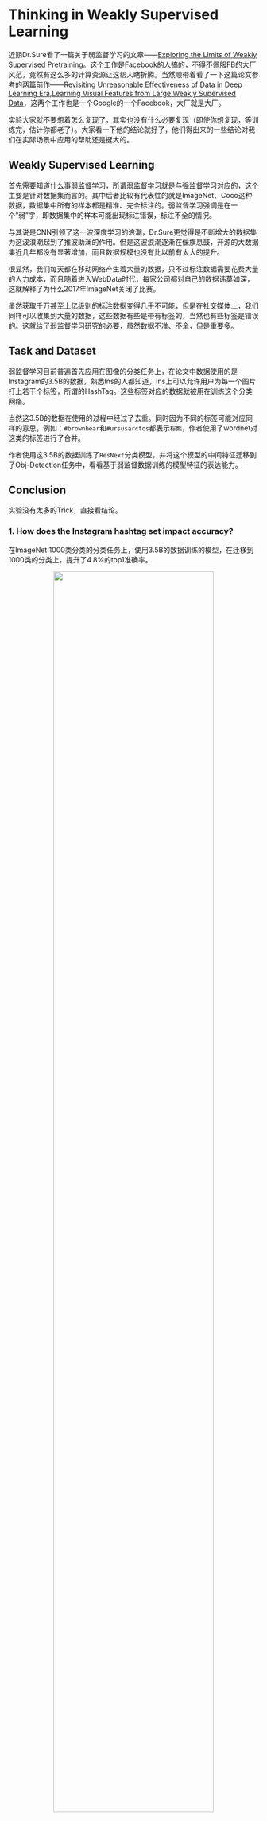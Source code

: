 # Thinking in Weakly Supervised Learning
近期Dr.Sure看了一篇关于弱监督学习的文章——[Exploring the Limits of Weakly Supervised Pretraining](https://arxiv.org/abs/1805.00932)。这个工作是Facebook的人搞的，不得不佩服FB的大厂风范，竟然有这么多的计算资源让这帮人瞎折腾。当然顺带着看了一下这篇论文参考的两篇前作——[Revisiting Unreasonable Effectiveness of Data in Deep Learning Era](https://arxiv.org/abs/1707.02968),[Learning Visual Features from Large Weakly Supervised Data](https://arxiv.org/abs/1511.02251)，这两个工作也是一个Google的一个Facebook，大厂就是大厂。

实验大家就不要想着怎么复现了，其实也没有什么必要复现（即使你想复现，等训练完，估计你都老了）。大家看一下他的结论就好了，他们得出来的一些结论对我们在实际场景中应用的帮助还是挺大的。

## Weakly Supervised Learning
首先需要知道什么事弱监督学习，所谓弱监督学习就是与强监督学习对应的，这个主要是针对数据集而言的。其中后者比较有代表性的就是ImageNet、Coco这种数据，数据集中所有的样本都是精准、完全标注的。弱监督学习强调是在一个“弱”字，即数据集中的样本可能出现标注错误，标注不全的情况。

与其说是CNN引领了这一波深度学习的浪潮，Dr.Sure更觉得是不断增大的数据集为这波浪潮起到了推波助澜的作用。但是这波浪潮逐渐在偃旗息鼓，开源的大数据集近几年都没有显著增加，而且数据规模也没有比以前有太大的提升。

很显然，我们每天都在移动网络产生着大量的数据，只不过标注数据需要花费大量的人力成本，而且随着进入WebData时代，每家公司都对自己的数据讳莫如深，这就解释了为什么2017年ImageNet关闭了比赛。

虽然获取千万甚至上亿级别的标注数据变得几乎不可能，但是在社交媒体上，我们同样可以收集到大量的数据，这些数据有些是带有标签的，当然也有些标签是错误的。这就给了弱监督学习研究的必要，虽然数据不准、不全，但是重要多。

## Task and Dataset
弱监督学习目前普遍首先应用在图像的分类任务上，在论文中数据使用的是Instagram的3.5B的数据，熟悉Ins的人都知道，Ins上可以允许用户为每一个图片打上若干个标签，所谓的HashTag。这些标签对应的数据就被用在训练这个分类网络。

当然这3.5B的数据在使用的过程中经过了去重。同时因为不同的标签可能对应同样的意思，例如：`#brownbear`和`#ursusarctos`都表示`棕熊`，作者使用了wordnet对这类的标签进行了合并。 

作者使用这3.5B的数据训练了`ResNext`分类模型，并将这个模型的中间特征迁移到了Obj-Detection任务中，看看基于弱监督数据训练的模型特征的表达能力。

## Conclusion
实验没有太多的Trick，直接看结论。

### 1. How does the Instagram hashtag set impact accuracy?

在ImageNet 1000类分类的分类任务上，使用3.5B的数据训练的模型，在迁移到1000类的分类上，提升了4.8%的top1准确率。

<div  align="center">    
<img src="../assets/q1.png" width = "80%"/>
</div>

可以看到效果提升确实还是十分明显的，证明35亿的数据确实对分类问题有一个极大的提升，所以想如何提升分类模型的精度问题上，最简单粗暴的就是——如何增加数据。

### 2. How does the pretraining image set size impact accuracy?

这个地方研究的是pretrained的模型用于提取特征对分类精度的影响。实验中作者并没有使用ImageNet完全去fintune全部的网络参数，而是fix除最后一层的线性分类器，仅训练最后一层的参数，因为作者考虑到如果fintune全部网络参数，ImageNet本身数据量就很大（1M），这样的话原始的参数会被淹没掉。

<div  align="center">    
<img src="../assets/q2.png" width = "80%"/>
</div>

这个实验结果的信息量非常大：

1. 首先从四张图的趋势可以看到，随着数据量级的增长，准确率在逐渐提升。最主要是跟数据集的数量级呈log线性。

2. 这四张图的性能的增长率基本上是逐渐放缓的态势，也就是说在百万量级的训练数据，对于ResNext模型来说，是处于一种模型欠拟合状态，也就是说没有达到这个模型能力的上限。但是随着数据量级的提升，逐渐达到了模型的capacity。

3. 左上角的结果非常有趣，17k的标签体系竟然不如1.5k的标签体系训练出来的模型特征表达能力要强，文中作者指出，1.5k的标签更接近ImageNet的1k标签，所以它的效果要更好。这个也就提醒了我们，不是我们的标签体系的标签越多，模型特征迁移到某个任务时就会越好，这个跟Dr.Sure在真实应用场景的结论不谋而合。换句话说也就是我们仍然需要针对具体的任务具体分析，选取尽可能贴近具体任务的标签以及数据去训练模型，毕竟模型在应用的时候有一个假设就是训练集和测试集是独立同分布的。

### 3. What is the effect of hashtag label noise on model accuracy?

这个也许是我们在训练模型的时候非常关心的一个事情——训练数据不准怎么办？作者在原始的hashtag上随机引入了%p的噪声标签，下面是实验结果。

<div  align="center">    
<img src="../assets/q3.png" width = "40%"/>
</div>

从文中结论可以看到随着噪声数据的增加，模型的准确率确实下降了，但是有一点需要强调的是，没有下降到不可用的状态。

Dr.Sure在刚开始做分类的时候，有些分类的任务会给外包去标注，当让我们希望他们能够尽可能地标注准确，但是很显然人无完人，人工也不能标注完全准确。开始的做法是低于%p的标注数据直接清理掉要求标注人员重新标注，现在看来是多么无知。

模型是否可以训练，不在于数据是不是完全准确，而在于问题有没有定义清楚。

### 4. How does the sampling of pretraing data impact accuracy?

这个问题要研究的是样本分布不均衡的情况，很显然用户总是喜欢打一些比较常见的标签，这个标签的分布符合Zipfian分布，直接使用这些数据进行训练，肯定会有不好的影响（常见标签的数据梯度覆盖掉了不常见标签的梯度）。所以作者调研了数据抽样的影响。

<div  align="center">    
<img src="../assets/q4.png" width = "40%"/>
</div>

可以看到在有同样常见的App在训练模型的时候，数据抽样也有很大的借鉴意义。


### 5. With billions of images is transfer learning model-capacity bound?

数十亿的训练数据是不是达到了模型能力的极限，作者使用相同的数据集，对比了不同模型的能力。

<div  align="center">    
<img src="../assets/q5.png" width = "40%"/>
</div>

可以看到在小量数据集时（ImageNet）,随着模型复杂度的增加，模型提升相对较少，也就是说这个时候模型并不是限制小数据集的核心因素。但是当数据集增加到940M时，随着模型复杂度的提升，模型的capacity逐渐成为了瓶颈，这个时候就需要设计更复杂的模型去拟合这些数据。

### 6. On what visual classes is Instagram pretraining most helpful?

这个问题核心需要研究的就是问题定义的事情，也就是我们在训练模型的时候需要首先定义好需要迁移到的目标的问题，例如一个需要区分“男”，“女”的分类器，我们使用大量的“年龄”、“颜值”的数据进行预训练，显然会南辕北辙。

这里引用文中的一句话：Our results with different hashtag vocabularies suggest that choosing the right hashtag vocabulary may be at least as important as scaling model training to billions of images. 

这个与问题2的结果相同，所以选对的大于选多的。

## One More Thing

最后来看一下这个实验的机器配置。

文中作者使用了336块GPU，batchsize的大小是8064（Large！参考[Accurate, Large Minibatch SGD: Training ImageNet in 1 Hour](https://arxiv.org/abs/1706.02677v1)）

Our ResNeXt-101 32×16d networks took ∼22 days to train on 3.5B images.

感受一下，科研不仅仅拼智商，还拼你的东家是不是足够给力！

## Reference
1. Mahajan D, Girshick R, Ramanathan V, et al. Exploring the Limits of Weakly Supervised Pretraining[J]. arXiv preprint arXiv:1805.00932, 2018.

2. Sun C, Shrivastava A, Singh S, et al. Revisiting unreasonable effectiveness of data in deep learning era[C]//2017 IEEE International Conference on Computer Vision (ICCV). IEEE, 2017: 843-852.

3. Joulin A, van der Maaten L, Jabri A, et al. Learning visual features from large weakly supervised data[C]//European Conference on Computer Vision. Springer, Cham, 2016: 67-84.

4. Goyal P, Dollár P, Girshick R, et al. Accurate, Large Minibatch SGD: Training ImageNet in 1 Hour[J]. 2017.